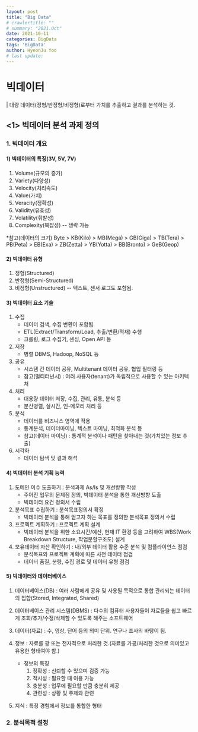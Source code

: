 ```yaml
---
layout: post
title: "Big Data"
# crawlertitle: ""
# summary: "2021.Oct"
date: 2021-10-11
categories: BigData
tags: 'BigData'
author: HyeonJu Yoo
# last update:
---
```

  # 빅데이터
  | 대량 데이터(정형/반정형/비정형)로부터 가치를 추출하고 결과를 분석하는 것.

  ## <1> 빅데이터 분석 과제 정의

  ### 1. 빅데이터 개요

  #### 1) 빅데이터의 특징(3V, 5V, 7V)
  1. Volume(규모의 증가)
  2. Variety(다양성)
  3. Velocity(처리속도)
  4. Value(가치)
  5. Veracity(정확성)
  6. Validity(유효성)
  7. Volatility(휘발성)
  8. Complexity(복잡성) -- 생략 가능

  *참고(데이터의 크기)
  Byte > KB(Kilo) > MB(Mega) > GB(Giga) > TB(Tera) > PB(Peta) > EB(Exa) > ZB(Zetta) > YB(Yotta) > BB(Bronto) > GeB(Geop)

  #### 2) 빅데이터 유형
  1. 정형(Structured)
  2. 반정형(Semi-Structured)
  3. 비정형(Unstructured) -- 텍스트, 센서 로그도 포함됨.

  #### 3) 빅데이터 요소 기술
  1. 수집
      - 데이터 검색, 수집 변환이 포함됨.
      - ETL(Extract/Transform/Load, 추출/변환/적재) 수행
      - 크롤링, 로그 수집기, 센싱, Open API 등
  2. 저장
      - 병렬 DBMS, Hadoop, NoSQL 등
  3. 공유
      - 시스템 간 데이터 공유, Multitenant 데이터 공유, 협업 필터링 등 
      * 참고(멀티터넌시) : 여러 사용자(tenant)가 독립적으로 사용할 수 있는 아키텍처
  4. 처리
      - 대용량 데이터 저장, 수집, 관리, 유통, 분석 등
      - 분산병렬, 실시간, 인-메모리 처리 등
  5. 분석
      - 데이터를 비즈니스 영역에 적용
      - 통계분석, 데이터마이닝, 텍스트 마이닝, 최적화 분석 등
      * 참고(데이터 마이닝) : 통계적 분석이나 패턴을 찾아내는 것(가치있는 정보 추출)
  6. 시각화
      - 데이터 탐색 및 결과 해석

  #### 4) 빅데이터 분석 기획 능력
  1. 도메인 이슈 도출하기 : 분석과제 As/Is 및 개선방향 작성
      - 주어진 업무의 문제점 정의, 빅데이터 분석을 통한 개선방향 도출
      - 빅데이터 요건 정의서 수립
  2. 분석목표 수립하기 : 분석목표정의서 확정
      - 빅데이터 분석을 통해 얻고자 하는 목표를 정의한 분석목표 정의서 수립
  3. 프로젝트 계획하기 : 프로젝트 계획 설계
      - 빅데이터 분석을 위한 소요시간/예산, 현재 IT 환경 등을 고려하여 WBS(Work Breakdown Structure, 작업분할구조도) 설계
  4. 보유데이터 자산 확인하기 : 내/외부 데이터 활용 수준 분석 및 컴플라이언스 점검
      - 분석목표와 프로젝트 계획에 따른 사전 데이터 점검
      - 데이터 품질, 분량, 수집 경로 및 데이터 유형 점검

  #### 5) 빅데이터와 데이터베이스
  1. 데이터베이스(DB) : 여러 사람에게 공유 및 사용될 목적으로 통합 관리되는 데이터의 집합(Stored, Integrated, Shared)
  2. 데이터베이스 관리 시스템(DBMS) : 다수의 컴퓨터 사용자들이 자료들을 쉽고 빠르게 조회/추가/수정/삭제할 수 있도록 해주는 소프트웨어

  3. 데이터(자료) : 수, 영상, 단어 등의 의미 단위. 연구나 조사의 바탕이 됨.
  4. 정보 : 자료를 광 또는 전자적으로 처리한 것.(자료를 가공/처리한 것으로 의미있고 유용한 형태여야 함.)
      -  정보의 특징
          1. 정확성 : 신뢰할 수 있으며 검증 가능
          2. 적시성 : 필요할 때 이용 가능
          3. 충분성 : 업무에 필요할 만큼 충분히 제공
          4. 관련성 : 상황 및 주제와 관련
  5. 지식 : 특정 경험에서 정보를 통합한 형태

  ### 2. 분석목적 설정